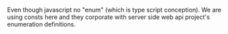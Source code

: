 Even though javascript no "enum" (which is type script conception).
We are using consts here and they corporate with server side web api project's enumeration definitions.
